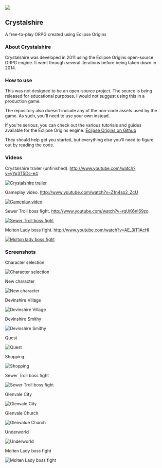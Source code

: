 <img src="http://i.imgur.com/Wri8Nu3.png">

## Crystalshire
A free-to-play ORPG created using Eclipse Origins

### About Crystalshire
Crystalshire was developed in 2011 using the Eclipse Origins open-source ORPG engine. It went through several iterations before being taken down in 2014.

### How to use
This was not designed to be an open-source project. The source is being released for educational purposes. I would not suggest using this in a production game.

The repository also doesn't include any of the non-code assets used by the game. As such, you'll need to use your own instead.

If you're serious, you can check out the various tutorials and guides available for the Eclipse Origins engine: 
[Eclipse Origins on Github](https://github.com/RobinPerris/EclipseOrigins)

They should help get you started, but everything else you'll need to figure out by reading the code.

### Videos
Crystalshire trailer (unfinished).
http://www.youtube.com/watch?v=yYq3T5Dc-e4

[![Crystalshire trailer](http://img.youtube.com/vi/yYq3T5Dc-e4/0.jpg)](http://www.youtube.com/watch?v=yYq3T5Dc-e4)

Gameplay video.
http://www.youtube.com/watch?v=Z1n4so2_ZcU

[![Gameplay video](http://img.youtube.com/vi/Z1n4so2_ZcU/0.jpg)](http://www.youtube.com/watch?v=Z1n4so2_ZcU)

Sewer Troll boss fight.
http://www.youtube.com/watch?v=rqUK6nl69zo

[![Sewer Troll boss fight](http://img.youtube.com/vi/rqUK6nl69zo/0.jpg)](http://www.youtube.com/watch?v=rqUK6nl69zo)

Molton Lady boss fight.
http://www.youtube.com/watch?v=AE_3iT1AcHI

[![Molton lady boss fight](http://img.youtube.com/vi/AE_3iT1AcHI/0.jpg)](http://www.youtube.com/watch?v=AE_3iT1AcHI)

### Screenshots
Character selection

![Character selection](http://i.imgur.com/0xb1LYU.jpg)

New character

![New character](http://i.imgur.com/rKDkmpo.jpg)

Devinshire Village

![Devinshire Village](http://i.imgur.com/N3k2apB.png)

Devinshire Smithy

![Devinshire Smithy](http://i.imgur.com/ov0DTF8.png)

Quest

![Quest](http://i.imgur.com/x3DRCdG.png)

Shopping

![Shopping](http://i.imgur.com/3GOxXfe.png)

Sewer Troll boss fight

![Sewer Troll boss fight](http://i.imgur.com/9qJrB2U.png)

Glenvale City

![Glenvale City](http://i.imgur.com/8iPHZeZ.jpg)

Glenvale Church

![Glenvalue Church](http://i.imgur.com/Ts7nxSv.png)

Underworld

![Underworld](http://i.imgur.com/HmYT2Tc.png)

Molten Lady boss fight

![Molten Lady boss fight](http://i.imgur.com/7BF9keQ.png)